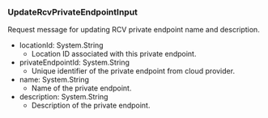 ### UpdateRcvPrivateEndpointInput
Request message for updating RCV private endpoint name and description.

- locationId: System.String
  - Location ID associated with this private endpoint.
- privateEndpointId: System.String
  - Unique identifier of the private endpoint from cloud provider.
- name: System.String
  - Name of the private endpoint.
- description: System.String
  - Description of the private endpoint.
